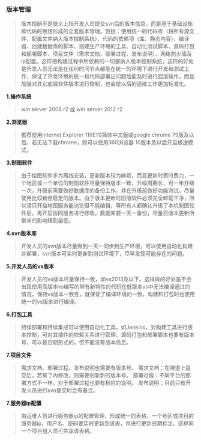 ### 版本管理
> 版本控制不是狭义上指开发人员提交svn后的版本信息，而是基于基础设施即代码的思想形成的全套版本管理。包括：使用统一的代码库（将所有源文件、配置文件纳入版本控制系统）、代码的依赖项（库、静态内容）、编译器、创建数据库的脚本、搭建生产环境的工具、自动化测试脚本、源码打包和部署脚本、项目文件（需求文档、部署过程、发布说明）、网络防火墙及ip配置。这样把构建过程中所依赖的一切都纳入版本控制系统，这样的好处是开发人员无论是在任何时间节点都能在统一的环境下进行开发和测试工作，保证了开发环境的统一和代码部署出问题后能及时进行回滚操作，而且加强对其它底层软件版本进行控制，也会使以后的运维工作更加标准化。

**1.操作系统**

> win server 2008 r2 或 win server 2012 r2


**2.浏览器**

> 推荐使用Internet Explorer 11(IE11)简体中文版或google chrome 79版及以后，若无法下载chrome，则可以使用360浏览器 10版本及以后开启极速模式。


**3.制图软件**

> 由于绘图软件多为离线安装，更新版本较为麻烦，而且更新时费时费力，一个地区或一个单位的制图软件尽量保持版本一致，升级周期长，可一年升级一次，升级前需要做好数据库的备份工作，并在升级前做好功能测试，尽量使用比较新但稳定的版本。由于版本更新时旧版软件必须完全卸载干净，所以请只开启地图服务能浏览但不能编辑，等所有人都确认升级了本机制图软件后，再开启协同服务进行修改，数据库要一天一备份，尽量将版本更新所带来的影响降到最低。


**4.svn版本库**

> 开发人员的svn版本尽量做到一天一同步到生产环境，可以使用自动化构建并部署，svn版本可实时更新到测试环境下，尽早发现可能存在的问题。

**5.开发人员的vs版本**

> 开发人员的vs版本尽量保持一致，如vs2013及以下。这样做的好处是不会出现使用高版本vs编写的带有新特性的代码在低版本vs中无法编译通过的情况，保持vs版本一致性，就保证了编译环境的一致，构建和打包时也使用统一的vs版本进行编译。

**6.打包工具**

> 持续部署和持续集成可以使用自动化工具，如Jenkins，对构建工具进行版本控制，可对其插件的依赖关系进行管理。源码打包和部署脚本也要有版本号，可以是日期形式的，但不能没有版本信息。

**7.项目文件**

> 需求文档、部署过程、发布说明也需要有版本号。
> 需求文档：在禅道上提交后，若有了内修改，则需要创新新的版本号。
> 部署过程：不同平台的部署方式不一样，对于部署过程也要有相应的说明。
> 发布说明：目前只有开发人员进行svn提交时会有备注。

**7.服务器ip配置**

> 由运维人员进行服务器ip的配置管理，形成统一的表格，一个地区或项目的服务器ip、用户名、密码要实时更新到该表，并进行更新日期标注。这样同一个项目组人员可共享该表格。